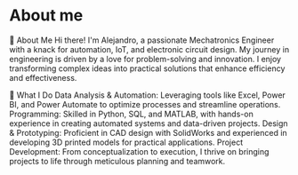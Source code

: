 # About me
<!--
**Alextor121/Alextor121** is a ✨ _special_ ✨ repository because its `README.md` (this file) appears on your GitHub profile.

Here are some ideas to get you started:

- 🔭 I’m currently working on ...
- 🌱 I’m currently learning ...
- 👯 I’m looking to collaborate on ...
- 🤔 I’m looking for help with ...
- 💬 Ask me about ...
- 📫 How to reach me: ...
- 😄 Pronouns: ...
- ⚡ Fun fact: ...
-->


👋 About Me
Hi there! I'm Alejandro, a passionate Mechatronics Engineer with a knack for automation, IoT, and electronic circuit design. My journey in engineering is driven by a love for problem-solving and innovation. I enjoy transforming complex ideas into practical solutions that enhance efficiency and effectiveness.

🔧 What I Do
Data Analysis & Automation: Leveraging tools like Excel, Power BI, and Power Automate to optimize processes and streamline operations.
Programming: Skilled in Python, SQL, and MATLAB, with hands-on experience in creating automated systems and data-driven projects.
Design & Prototyping: Proficient in CAD design with SolidWorks and experienced in developing 3D printed models for practical applications.
Project Development: From conceptualization to execution, I thrive on bringing projects to life through meticulous planning and teamwork.
